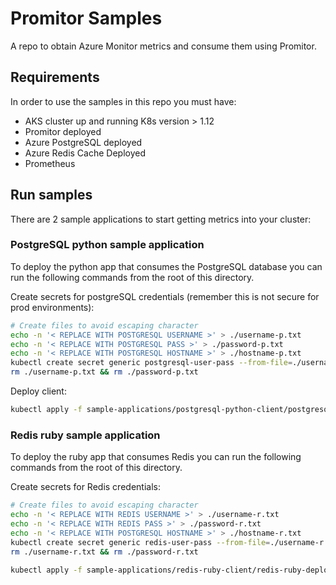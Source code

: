 # Promitor Samples
A repo to obtain Azure Monitor metrics and consume them using Promitor.

## Requirements

In order to use the samples in this repo you must have:

- AKS cluster up and running K8s version > 1.12
- Promitor deployed
- Azure PostgreSQL deployed
- Azure Redis Cache Deployed
- Prometheus

## Run samples

There are 2 sample applications to start getting metrics into your cluster:

### PostgreSQL python sample application

To deploy the python app that consumes the PostgreSQL database you can run the following commands from the root of this directory.

Create secrets for postgreSQL credentials (remember this is not secure for prod environments):

```bash
# Create files to avoid escaping character
echo -n '< REPLACE WITH POSTGRESQL USERNAME >' > ./username-p.txt
echo -n '< REPLACE WITH POSTGRESQL PASS >' > ./password-p.txt
echo -n '< REPLACE WITH POSTGRESQL HOSTNAME >' > ./hostname-p.txt
kubectl create secret generic postgresql-user-pass --from-file=./username-p.txt --from-file=./password-p.txt --from-file=./hostname-p.txt
rm ./username-p.txt && rm ./password-p.txt
```

Deploy client:

```bash
kubectl apply -f sample-applications/postgresql-python-client/postgresql-python-deployment.yaml
```

### Redis ruby sample application

To deploy the ruby app that consumes Redis you can run the following commands from the root of this directory.

Create secrets for Redis credentials:

```bash
# Create files to avoid escaping character
echo -n '< REPLACE WITH REDIS USERNAME >' > ./username-r.txt
echo -n '< REPLACE WITH REDIS PASS >' > ./password-r.txt
echo -n '< REPLACE WITH POSTGRESQL HOSTNAME >' > ./hostname-r.txt
kubectl create secret generic redis-user-pass --from-file=./username-r.txt --from-file=./password-r.txt --from-file=./hostname-r.txt
rm ./username-r.txt && rm ./password-r.txt
```

```bash
kubectl apply -f sample-applications/redis-ruby-client/redis-ruby-deployment.yaml
```